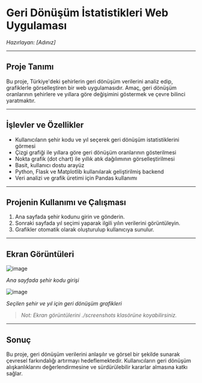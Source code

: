 # Geri Dönüşüm İstatistikleri Web Uygulaması  
*Hazırlayan: [Adınız]*

---

## Proje Tanımı  
Bu proje, Türkiye'deki şehirlerin geri dönüşüm verilerini analiz edip, grafiklerle görselleştiren bir web uygulamasıdır. Amaç, geri dönüşüm oranlarının şehirlere ve yıllara göre değişimini göstermek ve çevre bilinci yaratmaktır.  

---

## İşlevler ve Özellikler  
- Kullanıcıların şehir kodu ve yıl seçerek geri dönüşüm istatistiklerini görmesi  
- Çizgi grafiği ile yıllara göre geri dönüşüm oranlarının gösterilmesi  
- Nokta grafik (dot chart) ile yıllık atık dağılımının görselleştirilmesi  
- Basit, kullanıcı dostu arayüz  
- Python, Flask ve Matplotlib kullanılarak geliştirilmiş backend  
- Veri analizi ve grafik üretimi için Pandas kullanımı  

---

## Projenin Kullanımı ve Çalışması  
1. Ana sayfada şehir kodunu girin ve gönderin.  
2. Sonraki sayfada yıl seçimi yaparak ilgili yılın verilerini görüntüleyin.  
3. Grafikler otomatik olarak oluşturulup kullanıcıya sunulur.  

---

## Ekran Görüntüleri  
![image](https://github.com/user-attachments/assets/4642df9c-d482-4d6f-aab0-7df36b5c0c09)

*Ana sayfada şehir kodu girişi*  

![image](https://github.com/user-attachments/assets/0f227a1b-e59c-4f12-9c3a-0ec4e9b0c517)
 
*Seçilen şehir ve yıl için geri dönüşüm grafikleri*  

> *Not: Ekran görüntülerini ./screenshots klasörüne koyabilirsiniz.*  
---

## Sonuç  
Bu proje, geri dönüşüm verilerini anlaşılır ve görsel bir şekilde sunarak çevresel farkındalığı artırmayı hedeflemektedir. Kullanıcıların geri dönüşüm alışkanlıklarını değerlendirmesine ve sürdürülebilir kararlar almasına katkı sağlar.  
